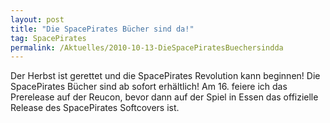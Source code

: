 ```yaml
---
layout: post
title: "Die SpacePirates Bücher sind da!"
tag: SpacePirates
permalink: /Aktuelles/2010-10-13-DieSpacePiratesBuechersindda
---
```


Der Herbst ist gerettet und die SpacePirates Revolution kann beginnen! Die SpacePirates Bücher sind ab sofort erhältlich! Am 16. feiere ich das Prerelease auf der Reucon, bevor dann auf der Spiel in Essen das offizielle Release des SpacePirates Softcovers ist.


